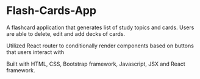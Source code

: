 # Flash-Cards-App

A flashcard application that generates list of study topics and cards. Users are able to delete, edit and add decks of cards.  

Utilized React router to conditionally render components based on buttons that users interact with


Built with HTML, CSS, Bootstrap framework, Javascript, JSX and React framework.
